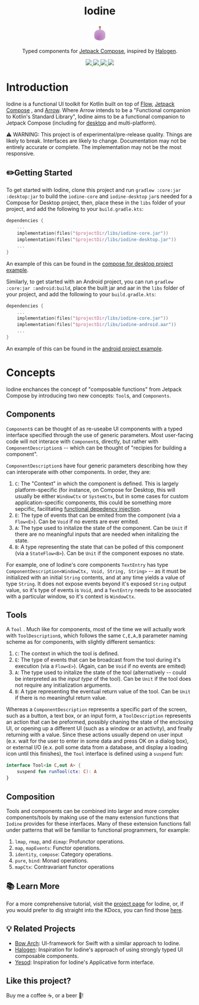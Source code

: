 <h1 align="center">Iodine</h1>
<p align="center">

  <img width=10% src="res/iodine.svg?token=AA7AHVO4G25UIIT3P6G6TIDAONGOE">
<p align="center">Typed components for <a href="https://developer.android.com/jetpack/compose">Jetpack Compose</a>, inspired by <a href="https://github.com/purescript-halogen/purescript-halogen">Halogen</a>.  </p> 
<p align="center">
  <a href="https://kotlinlang.org/">
    <img src="https://img.shields.io/badge/Language-Kotlin-blue">
  </a>
  <a href="https://github.com/Sintrastes/iodine/actions/workflows/ci.yml">
    <img src="https://github.com/sintrastes/iodine/workflows/CI/badge.svg">
  </a>
  <a href="https://sintrastes.github.io/iodine/docs/">
    <img src="https://github.com/sintrastes/iodine/workflows/DOCS/badge.svg">
  </a>
  <a href="https://github.com/Sintrastes/iodine/blob/main/LICENSE">
    <img src="https://img.shields.io/badge/License-BSD-blue">
  </a>
</p>


Introduction
============

Iodine is a functional UI toolkit for Kotlin built on top of [Flow](https://kotlinlang.org/docs/flow.html), [Jetpack Compose](https://developer.android.com/jetpack/compose) , and [Arrow](https://arrow-kt.io/). Where Arrow intends to be a "Functional companion to Kotlin's Standard Library", Iodine aims to be a functional companion to Jetpack Compose (including for [desktop](https://github.com/JetBrains/compose-jb) and multi-platform). 

⚠️ WARNING: This project is of experimental/pre-release quality. Things are likely to break. 
 Interfaces are likely to change. Documentation may not be entirely accurate or complete. 
 The implementation may not be the most responsive. 

✏️Getting Started
--------------------

To get started with Iodine, clone this project and run `gradlew :core:jar :desktop:jar` 
 to build the `iodine-core` and `iodine-desktop` `jar`s needed for a Compose for Desktop 
 project, then, place these in the `libs` folder of your project, and add the following 
 to your `build.gradle.kts`:

```kotlin
dependencies {
    ...
    implementation(files("$projectDir/libs/iodine-core.jar"))
    implementation(files("$projectDir/libs/iodine-desktop.jar"))
    ...
}
```

An example of this can be found in the [compose for desktop project example](examples/desktop_example).

Similarly, to get started with an Android project, you can run `gradlew :core:jar :android:build`,
 place the built jar and aar in the `libs` folder of your project, and add the following
to your `build.gradle.kts`:

```kotlin
dependencies {
    ...
    implementation(files("$projectDir/libs/iodine-core.jar"))
    implementation(files("$projectDir/libs/iodine-android.aar"))
    ...
}
```

An example of this can be found in the [android project example](examples/IodineAndroidApp).

Concepts
=========

Iodine enchances the concept of "composable functions" from Jetpack Compose by introducing two new concepts: `Tool`s, and `Components`.

Components
----------

`Component`s can be thought of as re-useabe UI components with a typed interface specified through the use of generic parameters. Most user-facing code will not interace with `Component`s, directly, but rather with `ComponentDescription`s -- which can be thought of "recipies for building a component".

`ComponentDescription`s have four generic parameters describing how they can interoperate with other components. In order, they are: 

  1. `C`: The "Context" in which the component is defined. This is largely platform-specific (for instance, on Compose for Desktop, this will usually be either `WindowCtx` or `SystemCtx`, but in some cases for custom application-specific components, this could be something more sepcific, facilitating [functional depedency injection](https://arrow-kt.io/docs/0.10/patterns/dependency_injection/).
  2. `E`: The type of events that can be emited from the component (via a `Flow<E>`). Can be `Void` if no events are ever emited.
  3. `A`: The type used to initalize the state of the component. Can be `Unit` if there are no meaningful inputs that are needed when initalizing the state.
  4. `B`: A type representing the state that can be polled of this component (via a `StateFlow<B>`). Can be `Unit` if the component exposes no state.

For example, one of Iodine's core components `TextEntry` has type `ComponentDescription<WindowCtx, Void, String, String>` -- as it must be initialized with an initial `String` contents, and at any time yields a value of type `String`. It does not expose events beyond it's exposed `String` output value, so it's type of events is `Void`, and a `TextEntry` needs to be associated with a particular window, so it's context is `WindowCtx`.

Tools
-----

A `Tool` . Much like for components, most of the time we will actually work with `ToolDescription`s, which follows the same `C,E,A,B` parameter naming scheme as for components, with slightly different semantics:

  1. `C`: The context in which the tool is defined. 
  2. `E`: The type of events that can be broadcast from the tool during it's execution (via a `Flow<E>`). (Again, can be `Void` if no events are emited)
  3. `A`: The type used to initalize the state of the tool (alternatively -- could be interpreted as the *input type* of the tool). Can be `Unit` if the tool does not require any initialization arguments.
  4. `B`: A type representing the eventual return value of the tool. Can be `Unit` if there is no meaningful return value.

Whereas a `ComponentDescription` represents a specific part of the screen, such as a button, a text box, or an input form, a `ToolDescription` represents an action that can be preformed, possibly chaning the state of the enclosing UI, or opening up a different UI (such as a window or an activity), and finally returning with a value. Since these actions usually depend on user input (e.x. wait for the user to enter in some data and press OK on a dialog box), or external I/O (e.x. poll some data from a database, and display a loading icon until this finishes), the `Tool` interface is defined using a `suspend` fun:

```kotlin
interface Tool<in C,out A> {
    suspend fun runTool(ctx: C): A
}
```

Composition
-----------

Tools and components can be combined into larger and more complex components/tools by making use of the many extension functions that `Iodine` provides for these interfaces. Many of these extension functions fall under patterns that will be familiar to functional programmers, for example:

  1. `lmap`, `rmap`, and `dimap`: Profunctor operations.
  2. `map`, `mapEvents`: Functor operations.
  3. `identity`, `compose`: Category operations. 
  4. `pure`, `bind`: Monad operations.
  5. `mapCtx`: Contravariant functor operations

📚 Learn More
-------------

For a more comprehensive tutorial, visit the [project page](https://sintrastes.github.io/iodine/) for Iodine,
 or, if you would prefer to dig straight into the KDocs, you can find those [here](https://sintrastes.github.io/iodine/docs/).

💡 Related Projects
-------------------

  * [Bow Arch](https://github.com/bow-swift/bow-arch): UI-framework for Swift with a similar approach to Iodine.
  * [Halogen](https://github.com/purescript-halogen/purescript-halogen): Inspiration for Iodine's approach of using strongly typed UI composable components.
  * [Yesod](https://www.yesodweb.com/): Inspiration for Iodine's Applicative form interface.

Like this project?
------------------

Buy me a coffee ☕, or a beer 🍺!
